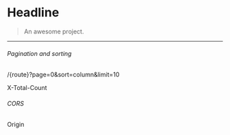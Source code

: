 # Headline

> An awesome project.



---

###### Pagination and sorting



/{route}?page=0&sort=column&limit=10



X-Total-Count



###### CORS

Origin
